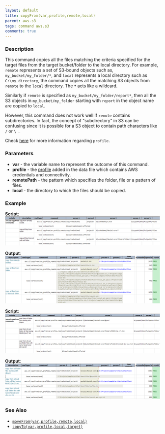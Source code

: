 ```yaml
---
layout: default
title: copyFrom(var,profile,remote,local)
parent: aws.s3
tags: command aws.s3
comments: true
---
```



### Description
This command copies all the files matching the criteria specified for the target files from the target bucket/folder 
to the local directory.  For example, `remote` represents a set of S3-bound objects such as, `my_bucket/my_folder/*`, 
and `local` represents a local directory such as `C:\my_directory`, the command copies all the matching S3 objects 
from `remote` to the `local` directory. The **`*`** acts like a wildcard.

Similarly if `remote` is specified as `my_bucket/my_folder/report*`, then all the S3 objects in `my_bucket/my_folder` 
starting with `report` in the object name are copied to `local`.

However, this command does not work well if `remote` contains subdirectories.  In fact, the concept of "subdirectory" 
in S3 can be confusing since it is possible for a S3 object to contain path characters like `/` or `\ `.

Check [here](index#s3profile) for more information regarding `profile`.


### Parameters
- **var** \- the variable name to represent the outcome of this command.
- **profile** \- the [profile](index#s3profile) added in the data file which contains AWS credentials and connectivity.
- **remotePath** \- the pattern which specifies the folder, file or a pattern of files.
- **local** - the directory to which the files should be copied.


### Example
**Script**:<br/>
![](image/copyFrom_01.png)

**Output**:<br/>
![](image/copyFrom_02.png)

**Script**:<br/>
![](image/copyFrom_03.png)

**Output**:<br/>
![](image/copyFrom_04.png)


### See Also
- [`moveFrom(var,profile,remote,local)`](moveFrom(var,profile,remote,local))
- [`copyTo(var,profile,local,target)`](copyTo(var,profile,local,target))
